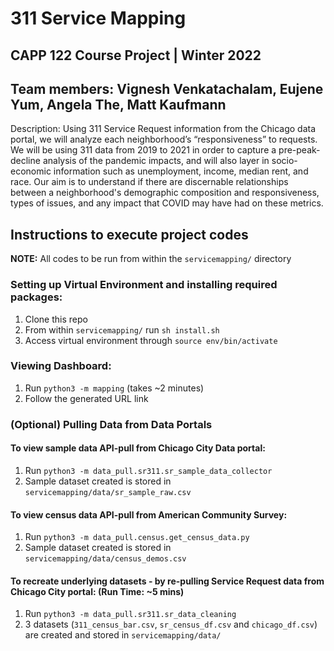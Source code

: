 # 311 Service Mapping
## CAPP 122 Course Project | Winter 2022
## Team members: Vignesh Venkatachalam, Eujene Yum, Angela The, Matt Kaufmann

Description: Using 311 Service Request information from the Chicago data portal, we will analyze each neighborhood’s “responsiveness” to requests. We will be using 311 data from 2019 to 2021 in order to capture a pre-peak-decline analysis of the pandemic impacts, and will also layer in socio-economic information such as unemployment, income, median rent, and race. Our aim is to understand if there are discernable relationships between a neighborhood's demographic composition and responsiveness, types of issues, and any impact that COVID may have had on these metrics.

## Instructions to execute project codes

**NOTE:** All codes to be run from within the `servicemapping/` directory

### Setting up Virtual Environment and installing required packages:
1. Clone this repo
2. From within `servicemapping/` run `sh install.sh`
3. Access virtual environment through `source env/bin/activate`

### Viewing Dashboard:
1. Run `python3 -m mapping` (takes ~2 minutes)
2. Follow the generated URL link

### (Optional) Pulling Data from Data Portals

#### To view sample data API-pull from Chicago City Data portal: 
1. Run `python3 -m data_pull.sr311.sr_sample_data_collector` 
2. Sample dataset created is stored in `servicemapping/data/sr_sample_raw.csv`

#### To view census data API-pull from American Community Survey:
1. Run `python3 -m data_pull.census.get_census_data.py`
2. Sample dataset created is stored in `servicemapping/data/census_demos.csv`

#### To recreate underlying datasets - by re-pulling Service Request data from Chicago City portal: (Run Time: ~5 mins)
1. Run `python3 -m data_pull.sr311.sr_data_cleaning`
2. 3 datasets (`311_census_bar.csv`, `sr_census_df.csv` and `chicago_df.csv`) are created and stored in `servicemapping/data/`
